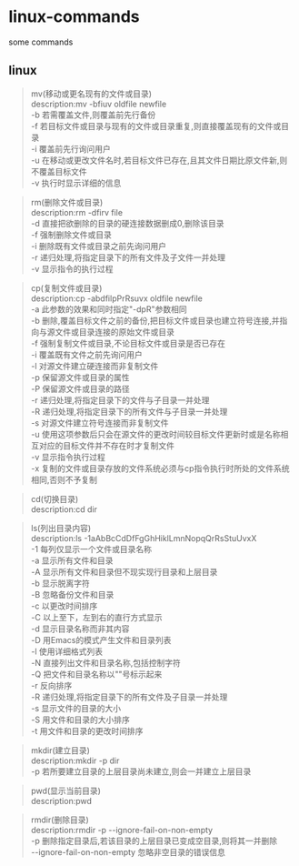 # linux-commands
some commands</br>
## linux
>mv(移动或更名现有的文件或目录)</br>
>    description:mv -bfiuv oldfile newfile</br>
>    -b 若需覆盖文件,则覆盖前先行备份</br>
>    -f 若目标文件或目录与现有的文件或目录重复,则直接覆盖现有的文件或目录</br>
>    -i 覆盖前先行询问用户</br>
>    -u 在移动或更改文件名时,若目标文件已存在,且其文件日期比原文件新,则不覆盖目标文件</br>
>    -v 执行时显示详细的信息</br>

>rm(删除文件或目录)</br>
>    description:rm -dfirv file</br>
>    -d 直接把欲删除的目录的硬连接数据删成0,删除该目录</br>
>   -f 强制删除文件或目录</br>
>    -i 删除既有文件或目录之前先询问用户</br>
>    -r 递归处理,将指定目录下的所有文件及子文件一并处理</br>
>    -v 显示指令的执行过程</br>

>cp(复制文件或目录)</br>
>    description:cp -abdfilpPrRsuvx oldfile newfile</br>
>    -a 此参数的效果和同时指定"-dpR"参数相同</br>
>    -b 删除,覆盖目标文件之前的备份,把目标文件或目录也建立符号连接,并指向与源文件或目录连接的原始文件或目录</br>
>    -f 强制复制文件或目录,不论目标文件或目录是否已存在</br>
>    -i 覆盖既有文件之前先询问用户</br>
>    -l 对源文件建立硬连接而非复制文件</br>
>    -p 保留源文件或目录的属性</br>
>   -P 保留源文件或目录的路径</br>
>    -r 递归处理,将指定目录下的文件与子目录一并处理</br>
>    -R 递归处理,将指定目录下的所有文件与子目录一并处理</br>
>    -s 对源文件建立符号连接而非复制文件</br>
>    -u 使用这项参数后只会在源文件的更改时间较目标文件更新时或是名称相互对应的目标文件并不存在时才复制文件</br>
>    -v 显示指令执行过程</br>
>    -x 复制的文件或目录存放的文件系统必须与cp指令执行时所处的文件系统相同,否则不予复制</br>

>cd(切换目录)</br>
>    description:cd dir</br>

>ls(列出目录内容)</br>
>    description:ls -1aAbBcCdDfFgGhHiklLmnNopqQrRsStuUvxX</br>
>    -1 每列仅显示一个文件或目录名称</br>
>    -a 显示所有文件和目录</br>
>    -A 显示所有文件和目录但不现实现行目录和上层目录</br>
>    -b 显示脱离字符</br>
>    -B 忽略备份文件和目录</br>
>    -c 以更改时间排序</br>
>    -C 以上至下，左到右的直行方式显示</br>
>    -d 显示目录名称而非其内容</br>
>    -D 用Emacs的模式产生文件和目录列表</br>
>    -l 使用详细格式列表</br>
>    -N 直接列出文件和目录名称,包括控制字符</br>
>    -Q 把文件和目录名称以""号标示起来</br>
>    -r 反向排序</br>
>    -R 递归处理,将指定目录下的所有文件及子目录一并处理</br>
>    -s 显示文件的目录的大小</br>
>    -S 用文件和目录的大小排序</br>
>    -t 用文件和目录的更改时间排序</br>

>mkdir(建立目录)</br>
>    description:mkdir -p dir</br>
>    -p 若所要建立目录的上层目录尚未建立,则会一并建立上层目录</br>

>pwd(显示当前目录)</br>
>    description:pwd</br>

>rmdir(删除目录)</br>
>    description:rmdir -p --ignore-fail-on-non-empty </br>
>    -p 删除指定目录后,若该目录的上层目录已变成空目录,则将其一并删除</br>
>    --ignore-fail-on-non-empty 忽略非空目录的错误信息</br>


